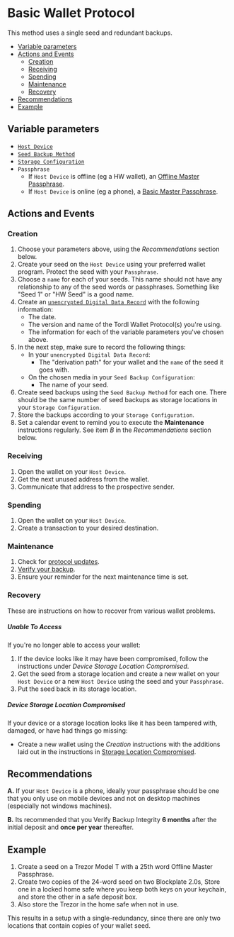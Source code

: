 # Basic Wallet Protocol

This method uses a single seed and redundant backups.

* [Variable parameters](#variable-parameters)
* [Actions and Events](#actions-and-events)
  + [Creation](#creation)
  + [Receiving](#receiving)
  + [Spending](#spending)
  + [Maintenance](#maintenance)
  + [Recovery](#recovery)
* [Recommendations](#recommendations)
* [Example](#example)

## Variable parameters

* [`Host Device`](../walletHostDevices)
* [`Seed Backup Method`](../backupMethods)
* [`Storage Configuration`](../misc/storage-config.md)
* `Passphrase`
  * If `Host Device` is offline (eg a HW wallet), an [Offline Master Passphrase](../passphraseMethods/Offline-Master-Passphrase.md).
  * If `Host Device` is online (eg a phone), a [Basic Master Passphrase](../passphraseMethods/Basic-Master-Passphrase.md).

## Actions and Events

### Creation

1. Choose your parameters above, using the *Recommendations* section below.
2. Create your seed on the `Host Device` using your preferred wallet program. Protect the seed with your `Passphrase`. 
3. Choose a `name` for each of your seeds. This name should not have any relationship to any of the seed words or passphrases. Something like "Seed 1" or "HW Seed" is a good name.
4. Create an [`unencrypted Digital Data Record`](../backupMethods/Digital-Data-Record.md) with the following information:
   * The date.
   * The version and name of the Tordl Wallet Protocol(s) you're using.
   * The information for each of the variable parameters you've chosen above.
5. In the next step, make sure to record the following things:
   * In your `unencrypted Digital Data Record`:
     * The "derivation path" for your wallet and the `name` of the seed it goes with.
   * On the chosen media in your `Seed Backup Configuration`:
     * The name of your seed.
6. Create seed backups using the `Seed Backup Method` for each one. There should be the same number of seed backups as storage locations in your `Storage Configuration`.
7. Store the backups according to your `Storage Configuration`.
8. Set a calendar event to remind you to execute the **Maintenance** instructions regularly. See item *B* in the *Recommendations* section below.

### Receiving

1. Open the wallet on your `Host Device`.
2. Get the next unused address from the wallet.
3. Communicate that address to the prospective sender.

### Spending

1. Open the wallet on your `Host Device`.
2. Create a transaction to your desired destination.

### Maintenance

1. Check for [protocol updates](../misc/protocol-updates).
2. [Verify your backup](../misc/verifying-backup-integrity.md).
3. Ensure your reminder for the next maintenance time is set.

### Recovery

These are instructions on how to recover from various wallet problems.

##### Unable To Access

If you're no longer able to access your wallet:

1. If the device looks like it may have been compromised, follow the instructions under *Device Storage Location Compromised*.
2. Get the seed from a storage location and create a new wallet on your `Host Device` or a new `Host Device` using the seed and your `Passphrase`. 
3. Put the seed back in its storage location.

##### Device Storage Location Compromised

If your device or a storage location looks like it has been tampered with, damaged, or have had things go missing:

* Create a new wallet using the *Creation* instructions with the additions laid out in the instructions in [Storage Location Compromised](storage-location-compromised.md).

## Recommendations

**A.** If your `Host Device` is a phone, ideally your passphrase should be one that you only use on mobile devices and not on desktop machines (especially not windows machines). 

**B.** Its recommended that you Verify Backup Integrity **6 months** after the initial deposit and **once per year** thereafter.

## Example

1. Create a seed on a Trezor Model T with a 25th word Offline Master Passphrase.
2. Create two copies of the 24-word seed on two Blockplate 2.0s, Store one in a locked home safe where you keep both keys on your keychain, and store the other in a safe deposit box.
3. Also store the Trezor in the home safe when not in use.

This results in a setup with a single-redundancy, since there are only two locations that contain copies of your wallet seed.